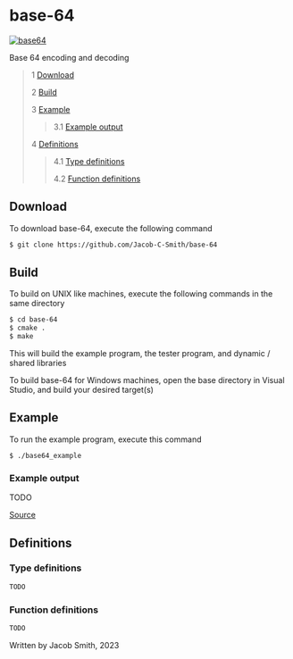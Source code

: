# base-64
[![base64](https://github.com/Jacob-C-Smith/base-64/actions/workflows/cmake.yml/badge.svg)](https://github.com/Jacob-C-Smith/base-64/actions/workflows/cmake.yml)

 Base 64 encoding and decoding

 > 1 [Download](#download)
 >
 > 2 [Build](#build)
 >
 > 3 [Example](#example)
 >
 >> 3.1 [Example output](#example-output)
 >
 > 4 [Definitions](#definitions)
 >
 >> 4.1 [Type definitions](#type-definitions)
 >>
 >> 4.2 [Function definitions](#function-definitions)

 ## Download
 To download base-64, execute the following command
 ```bash
 $ git clone https://github.com/Jacob-C-Smith/base-64
 ```
 ## Build
 To build on UNIX like machines, execute the following commands in the same directory
 ```bash
 $ cd base-64
 $ cmake .
 $ make
 ```
  This will build the example program, the tester program, and dynamic / shared libraries

  To build base-64 for Windows machines, open the base directory in Visual Studio, and build your desired target(s)
 ## Example
 To run the example program, execute this command
 ```
 $ ./base64_example
 ```
 ### Example output
 TODO

 [Source](main.c) 
 ## Definitions
 ### Type definitions
 ```c
 TODO
 ```

 ### Function definitions
 ```c 
TODO
 ```

Written by Jacob Smith, 2023
